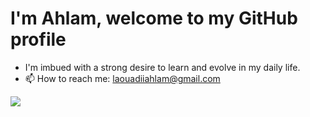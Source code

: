 # I'm Ahlam, welcome to my GitHub profile #

* I'm imbued with a strong desire to learn and evolve in my daily life.
* 📫 How to reach me: laouadiiahlam@gmail.com
 <img src="https://github.com/ahlam-laouadi/ahlam-laouadi/assets/124285240/2a0d65af-6748-4e11-9090-9e2f66a9c02f"/>
